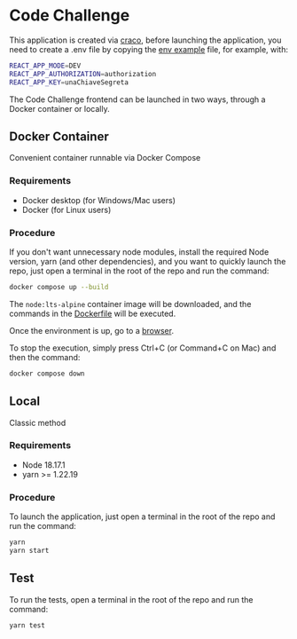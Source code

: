 # Code Challenge

This application is created via [craco](https://craco.js.org/docs/), before launching the application, you need to create a .env file by copying the [env example](/.env.example) file, for example, with:

```bash
REACT_APP_MODE=DEV
REACT_APP_AUTHORIZATION=authorization
REACT_APP_KEY=unaChiaveSegreta
```

The Code Challenge frontend can be launched in two ways, through a Docker container or locally.

## Docker Container

Convenient container runnable via Docker Compose

### Requirements

- Docker desktop (for Windows/Mac users)
- Docker (for Linux users)

### Procedure

If you don't want unnecessary node modules, install the required Node version, yarn (and other dependencies), and you want to quickly launch the repo, just open a terminal in the root of the repo and run the command:

```bash
docker compose up --build
```

The `node:lts-alpine` container image will be downloaded, and the commands in the [Dockerfile](/Dockerfile) will be executed.

Once the environment is up, go to a [browser](http://localhost:3000).

To stop the execution, simply press Ctrl+C (or Command+C on Mac) and then the command:

```bash
docker compose down
```

## Local

Classic method

### Requirements

- Node 18.17.1
- yarn >= 1.22.19

### Procedure

To launch the application, just open a terminal in the root of the repo and run the command:

```bash
yarn
yarn start
```

## Test

To run the tests, open a terminal in the root of the repo and run the command:

```bash
yarn test
```

